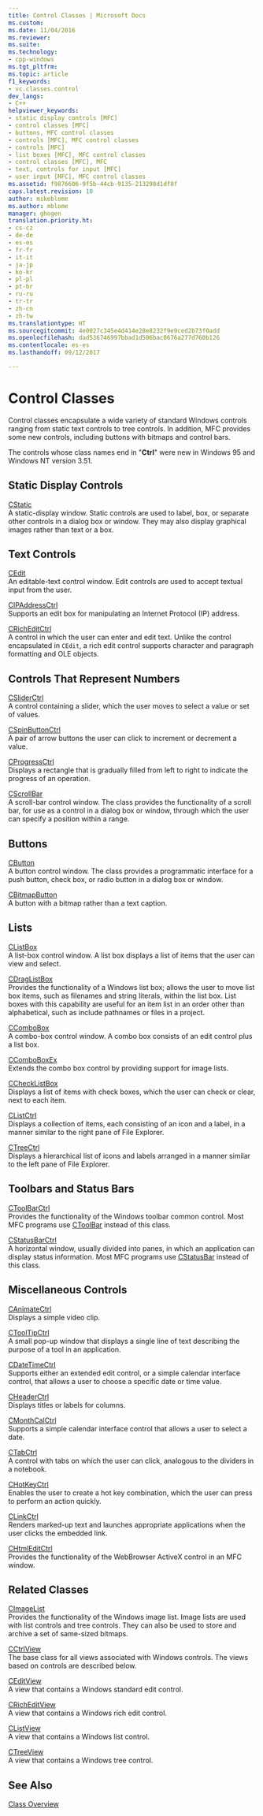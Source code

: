 ```yaml
---
title: Control Classes | Microsoft Docs
ms.custom: 
ms.date: 11/04/2016
ms.reviewer: 
ms.suite: 
ms.technology:
- cpp-windows
ms.tgt_pltfrm: 
ms.topic: article
f1_keywords:
- vc.classes.control
dev_langs:
- C++
helpviewer_keywords:
- static display controls [MFC]
- control classes [MFC]
- buttons, MFC control classes
- controls [MFC], MFC control classes
- controls [MFC]
- list boxes [MFC], MFC control classes
- control classes [MFC], MFC
- text, controls for input [MFC]
- user input [MFC], MFC control classes
ms.assetid: f9876606-9f5b-44cb-9135-213298d1df8f
caps.latest.revision: 10
author: mikeblome
ms.author: mblome
manager: ghogen
translation.priority.ht:
- cs-cz
- de-de
- es-es
- fr-fr
- it-it
- ja-jp
- ko-kr
- pl-pl
- pt-br
- ru-ru
- tr-tr
- zh-cn
- zh-tw
ms.translationtype: HT
ms.sourcegitcommit: 4e0027c345e4d414e28e8232f9e9ced2b73f0add
ms.openlocfilehash: dad536746997bbad1d506bac0676a277d760b126
ms.contentlocale: es-es
ms.lasthandoff: 09/12/2017

---
```

# <a name="control-classes"></a>Control Classes
Control classes encapsulate a wide variety of standard Windows controls ranging from static text controls to tree controls. In addition, MFC provides some new controls, including buttons with bitmaps and control bars.  
  
 The controls whose class names end in "**Ctrl**" were new in Windows 95 and Windows NT version 3.51.  
  
## <a name="static-display-controls"></a>Static Display Controls  
 [CStatic](../mfc/reference/cstatic-class.md)  
 A static-display window. Static controls are used to label, box, or separate other controls in a dialog box or window. They may also display graphical images rather than text or a box.  
  
## <a name="text-controls"></a>Text Controls  
 [CEdit](../mfc/reference/cedit-class.md)  
 An editable-text control window. Edit controls are used to accept textual input from the user.  
  
 [CIPAddressCtrl](../mfc/reference/cipaddressctrl-class.md)  
 Supports an edit box for manipulating an Internet Protocol (IP) address.  
  
 [CRichEditCtrl](../mfc/reference/cricheditctrl-class.md)  
 A control in which the user can enter and edit text. Unlike the control encapsulated in `CEdit`, a rich edit control supports character and paragraph formatting and OLE objects.  
  
## <a name="controls-that-represent-numbers"></a>Controls That Represent Numbers  
 [CSliderCtrl](../mfc/reference/csliderctrl-class.md)  
 A control containing a slider, which the user moves to select a value or set of values.  
  
 [CSpinButtonCtrl](../mfc/reference/cspinbuttonctrl-class.md)  
 A pair of arrow buttons the user can click to increment or decrement a value.  
  
 [CProgressCtrl](../mfc/reference/cprogressctrl-class.md)  
 Displays a rectangle that is gradually filled from left to right to indicate the progress of an operation.  
  
 [CScrollBar](../mfc/reference/cscrollbar-class.md)  
 A scroll-bar control window. The class provides the functionality of a scroll bar, for use as a control in a dialog box or window, through which the user can specify a position within a range.  
  
## <a name="buttons"></a>Buttons  
 [CButton](../mfc/reference/cbutton-class.md)  
 A button control window. The class provides a programmatic interface for a push button, check box, or radio button in a dialog box or window.  
  
 [CBitmapButton](../mfc/reference/cbitmapbutton-class.md)  
 A button with a bitmap rather than a text caption.  
  
## <a name="lists"></a>Lists  
 [CListBox](../mfc/reference/clistbox-class.md)  
 A list-box control window. A list box displays a list of items that the user can view and select.  
  
 [CDragListBox](../mfc/reference/cdraglistbox-class.md)  
 Provides the functionality of a Windows list box; allows the user to move list box items, such as filenames and string literals, within the list box. List boxes with this capability are useful for an item list in an order other than alphabetical, such as include pathnames or files in a project.  
  
 [CComboBox](../mfc/reference/ccombobox-class.md)  
 A combo-box control window. A combo box consists of an edit control plus a list box.  
  
 [CComboBoxEx](../mfc/reference/ccomboboxex-class.md)  
 Extends the combo box control by providing support for image lists.  
  
 [CCheckListBox](../mfc/reference/cchecklistbox-class.md)  
 Displays a list of items with check boxes, which the user can check or clear, next to each item.  
  
 [CListCtrl](../mfc/reference/clistctrl-class.md)  
 Displays a collection of items, each consisting of an icon and a label, in a manner similar to the right pane of File Explorer.  
  
 [CTreeCtrl](../mfc/reference/ctreectrl-class.md)  
 Displays a hierarchical list of icons and labels arranged in a manner similar to the left pane of File Explorer.  
  
## <a name="toolbars-and-status-bars"></a>Toolbars and Status Bars  
 [CToolBarCtrl](../mfc/reference/ctoolbarctrl-class.md)  
 Provides the functionality of the Windows toolbar common control. Most MFC programs use [CToolBar](../mfc/reference/ctoolbar-class.md) instead of this class.  
  
 [CStatusBarCtrl](../mfc/reference/cstatusbarctrl-class.md)  
 A horizontal window, usually divided into panes, in which an application can display status information. Most MFC programs use [CStatusBar](../mfc/reference/cstatusbar-class.md) instead of this class.  
  
## <a name="miscellaneous-controls"></a>Miscellaneous Controls  
 [CAnimateCtrl](../mfc/reference/canimatectrl-class.md)  
 Displays a simple video clip.  
  
 [CToolTipCtrl](../mfc/reference/ctooltipctrl-class.md)  
 A small pop-up window that displays a single line of text describing the purpose of a tool in an application.  
  
 [CDateTimeCtrl](../mfc/reference/cdatetimectrl-class.md)  
 Supports either an extended edit control, or a simple calendar interface control, that allows a user to choose a specific date or time value.  
  
 [CHeaderCtrl](../mfc/reference/cheaderctrl-class.md)  
 Displays titles or labels for columns.  
  
 [CMonthCalCtrl](../mfc/reference/cmonthcalctrl-class.md)  
 Supports a simple calendar interface control that allows a user to select a date.  
  
 [CTabCtrl](../mfc/reference/ctabctrl-class.md)  
 A control with tabs on which the user can click, analogous to the dividers in a notebook.  
  
 [CHotKeyCtrl](../mfc/reference/chotkeyctrl-class.md)  
 Enables the user to create a hot key combination, which the user can press to perform an action quickly.  
  
 [CLinkCtrl](../mfc/reference/clinkctrl-class.md)  
 Renders marked-up text and launches appropriate applications when the user clicks the embedded link.  
  
 [CHtmlEditCtrl](../mfc/reference/chtmleditctrl-class.md)  
 Provides the functionality of the WebBrowser ActiveX control in an MFC window.  
  
## <a name="related-classes"></a>Related Classes  
 [CImageList](../mfc/reference/cimagelist-class.md)  
 Provides the functionality of the Windows image list. Image lists are used with list controls and tree controls. They can also be used to store and archive a set of same-sized bitmaps.  
  
 [CCtrlView](../mfc/reference/cctrlview-class.md)  
 The base class for all views associated with Windows controls. The views based on controls are described below.  
  
 [CEditView](../mfc/reference/ceditview-class.md)  
 A view that contains a Windows standard edit control.  
  
 [CRichEditView](../mfc/reference/cricheditview-class.md)  
 A view that contains a Windows rich edit control.  
  
 [CListView](../mfc/reference/clistview-class.md)  
 A view that contains a Windows list control.  
  
 [CTreeView](../mfc/reference/ctreeview-class.md)  
 A view that contains a Windows tree control.  
  
## <a name="see-also"></a>See Also  
 [Class Overview](../mfc/class-library-overview.md)


